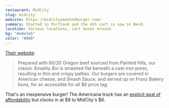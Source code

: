 ```yaml
---
restaurant: MidCity
slug: midcity
website: https://midcitysmashedburger.com/
summary: Started in Portland and the 4th cart is now in Bend.
location: Various locations, cart moves around.
bg: "#e8e3ab"
color: "#000"
---
```


[Their website](https://midcitysmashedburger.com/about-1):

> Prepared with 80/20 Oregon beef sourced from Painted Hills, our classic Smashy Boi is smashed flat beneath a cast-iron press, resulting in thin and crispy patties. Our burgers are covered in American cheese, and Smash Sauce, and served up on Franz Bakery buns, for an accessible for all $6 price tag.

That's an inexpensive burger! The Americana truck has an [explicit goal of affordability](https://www.bendbulletin.com/lifestyle/enjoy-a-smash-burger-for-8-at-the-americana-food-truck-in-bend/article_8730e4a4-91ca-11ed-a896-672585f7e686.html) but clocks in at $8 to MidCity's $6.
